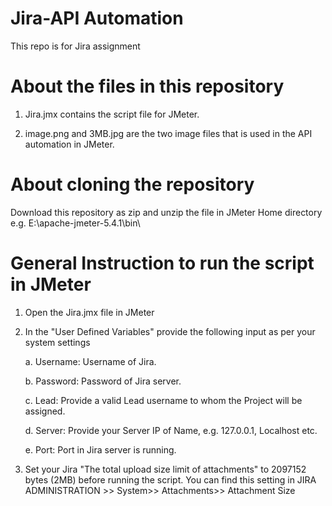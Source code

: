 # Jira-API Automation
This repo is for Jira assignment
# About the files in this repository
1. Jira.jmx contains the script file for JMeter.

2. image.png and 3MB.jpg are the two image files that is used in the API automation in JMeter.

# About cloning the repository

Download this repository as zip and unzip the file in JMeter Home directory e.g. E:\apache-jmeter-5.4.1\bin\

# General Instruction to run the script in JMeter
1. Open the Jira.jmx file in JMeter
2. In the "User Defined Variables" provide the following input as per your system settings

     a. Username: Username of Jira.
  
     b. Password: Password of Jira server.
  
    c. Lead: Provide a valid Lead username to whom the Project will be assigned.
  
    d. Server: Provide your Server IP of Name, e.g. 127.0.0.1, Localhost etc.
  
    e. Port: Port in Jira server is running.

3. Set your Jira "The total upload size limit of attachments" to 2097152 bytes (2MB) before running the script. You can find this setting in JIRA ADMINISTRATION >> System>> Attachments>> Attachment Size 
  
